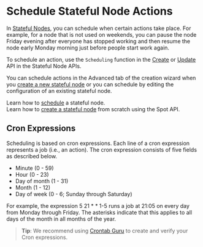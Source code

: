 # Schedule Stateful Node Actions

In [Stateful Nodes](managed-instance/azure/), you can schedule when certain actions take place. For example, for a node that is not used on weekends, you can pause the node Friday evening after everyone has stopped working and then resume the node early Monday morning just before people start work again.

To schedule an action, use the `Scheduling` function in the [Create](https://docs.spot.io/api/#operation/azureStatefulNodeCreate) or [Update](https://docs.spot.io/api/#operation/azureStatefulNodeUpdate) API in the Stateful Node APIs.

You can schedule actions in the Advanced tab of the creation wizard when you [create a new stateful node](managed-instance/azure/getting-started/create-stateful-node) or you can schedule by editing the configuration of an existing stateful node.

Learn how to [schedule](managed-instance/azure/getting-started/create-stateful-node?id=scheduling) a stateful node.  
Learn how to [create a stateful node](https://docs.spot.io/api/#operation/azureStatefulNodeCreate) from scratch using the Spot API.

## Cron Expressions

Scheduling is based on cron expressions. Each line of a cron expression represents a job (i.e., an action). The cron expression consists of five fields as described below.

- Minute (0 - 59)
- Hour (0 - 23)
- Day of month (1 - 31)
- Month (1 - 12)
- Day of week (0 - 6; Sunday through Saturday)

For example, the expression 5 21 \* \* 1-5 runs a job at 21:05 on every day from Monday through Friday. The asterisks indicate that this applies to all days of the month in all months of the year.

> **Tip**: We recommend using [Crontab Guru](https://crontab.guru/) to create and verify your Cron expressions.
